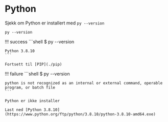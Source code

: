 # Python

Sjekk om Python er installert med `py --version`

```shell
py --version
```

!!! success
    ```shell
    $ py --version

    Python 3.8.10
    ```

    Fortsett til [PIP](./pip)

!!! failure
    ```shell
    $ py --version

    python is not recognized as an internal or external command, operable program, or batch file
    ```

    Python er ikke installer

    Last ned [Python 3.8.10](https://www.python.org/ftp/python/3.8.10/python-3.8.10-amd64.exe)
